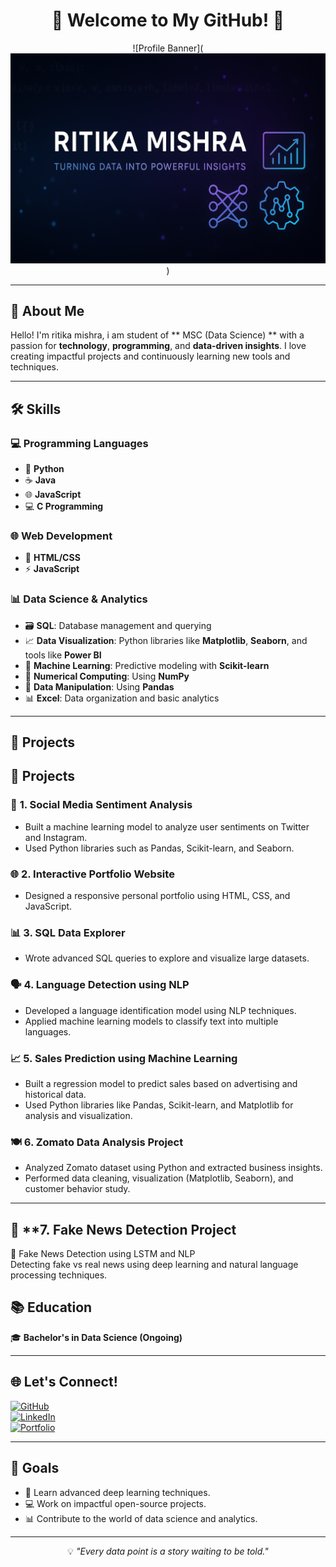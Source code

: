 <div align="center">

# 🌟 Welcome to My GitHub! 🌟  

![Profile Banner](![Ritika Mishra Banner](https://raw.githubusercontent.com/Ritika-mishra412/-data-analysis-project-/main/ritika_banner.png))  

</div>

---

## 👋 About Me  
Hello! I'm ritika mishra, i am student of ** MSC (Data Science) ** with a passion for **technology**, **programming**, and **data-driven insights**. I love creating impactful projects and continuously learning new tools and techniques.

---

## 🛠️ Skills

### 💻 **Programming Languages**
- 🐍 **Python**
- ☕ **Java**
- 🌐 **JavaScript**
- 💻 **C Programming**

### 🌐 **Web Development**
- 🎨 **HTML/CSS**
- ⚡ **JavaScript**

### 📊 **Data Science & Analytics**
- 🗃️ **SQL**: Database management and querying
- 📈 **Data Visualization**: Python libraries like **Matplotlib**, **Seaborn**, and tools like **Power BI**
- 🤖 **Machine Learning**: Predictive modeling with **Scikit-learn**
- 🧮 **Numerical Computing**: Using **NumPy**
- 🐼 **Data Manipulation**: Using **Pandas**
- 📊 **Excel**: Data organization and basic analytics
---

## 🌟 Projects  

## 🌟 Projects

### 🍃 **1. Social Media Sentiment Analysis**
- Built a machine learning model to analyze user sentiments on Twitter and Instagram.
- Used Python libraries such as Pandas, Scikit-learn, and Seaborn.

### 🌐 **2. Interactive Portfolio Website**
- Designed a responsive personal portfolio using HTML, CSS, and JavaScript.

### 📊 **3. SQL Data Explorer**
- Wrote advanced SQL queries to explore and visualize large datasets.

### 🗣️ **4. Language Detection using NLP**
- Developed a language identification model using NLP techniques.
- Applied machine learning models to classify text into multiple languages.

### 📈 **5. Sales Prediction using Machine Learning**
- Built a regression model to predict sales based on advertising and historical data.
- Used Python libraries like Pandas, Scikit-learn, and Matplotlib for analysis and visualization.

### 🍽️ **6. Zomato Data Analysis Project**
- Analyzed Zomato dataset using Python and extracted business insights.
- Performed data cleaning, visualization (Matplotlib, Seaborn), and customer behavior study.

---
## 📰 **7. Fake News Detection Project

🧠 Fake News Detection using LSTM and NLP  
Detecting fake vs real news using deep learning and natural language processing techniques.


## 📚 Education  
🎓 **Bachelor's in Data Science (Ongoing)**  

---

## 🌐 Let's Connect!  
[![GitHub](https://img.shields.io/badge/GitHub-%2312100E.svg?style=for-the-badge&logo=github&logoColor=white)](https://github.com/yourusername)  
[![LinkedIn](https://img.shields.io/badge/LinkedIn-%230077B5.svg?style=for-the-badge&logo=linkedin&logoColor=white)](https://www.linkedin.com/in/yourlinkedin)  
[![Portfolio](https://img.shields.io/badge/Portfolio-%23000000.svg?style=for-the-badge&logo=firefox&logoColor=white)](https://yourportfolio.com)

---

## 🚀 Goals  
- 🌱 Learn advanced deep learning techniques.  
- 💻 Work on impactful open-source projects.  
- 📊 Contribute to the world of data science and analytics.

---

<div align="center">

💡 *"Every data point is a story waiting to be told."*  

</div>





